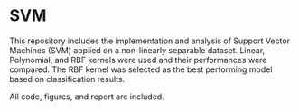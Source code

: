 # SVM

This repository includes the implementation and analysis of Support Vector Machines (SVM) applied on a non-linearly separable dataset. Linear, Polynomial, and RBF kernels were used and their performances were compared. The RBF kernel was selected as the best performing model based on classification results.

All code, figures, and report are included.
